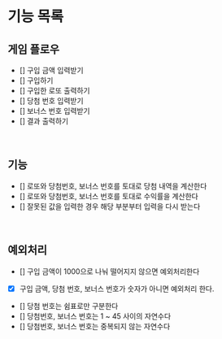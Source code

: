 # 기능 목록

## 게임 플로우

- [] 구입 금액 입력받기
- [] 구입하기
- [] 구입한 로또 출력하기
- [] 당첨 번호 입력받기
- [] 보너스 번호 입력받기
- [] 결과 출력하기

<br/>

## 기능

- [] 로또와 당첨번호, 보너스 번호를 토대로 당첨 내역을 계산한다
- [] 로또와 당첨번호, 보너스 번호를 토대로 수익률을 계산한다
- [] 잘못된 값을 입력한 경우 해당 부분부터 입력을 다시 받는다

<br/>

## 예외처리

- [] 구입 금액이 1000으로 나눠 떨어지지 않으면 예외처리한다
- [x] 구입 금액, 당첨 번호, 보너스 번호가 숫자가 아니면 예외처리 한다.
- [] 당첨 번호는 쉼표로만 구분한다
- [] 당첨번호, 보너스 번호는 1 ~ 45 사이의 자연수다
- [] 당첨번호, 보너스 번호는 중복되지 않는 자연수다

<br/>
